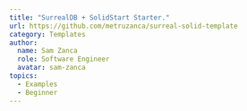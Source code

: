 ```yaml
---
title: "SurrealDB + SolidStart Starter."
url: https://github.com/metruzanca/surreal-solid-template
category: Templates
author:
  name: Sam Zanca
  role: Software Engineer
  avatar: sam-zanca
topics:
  - Examples
  - Beginner
---
```


